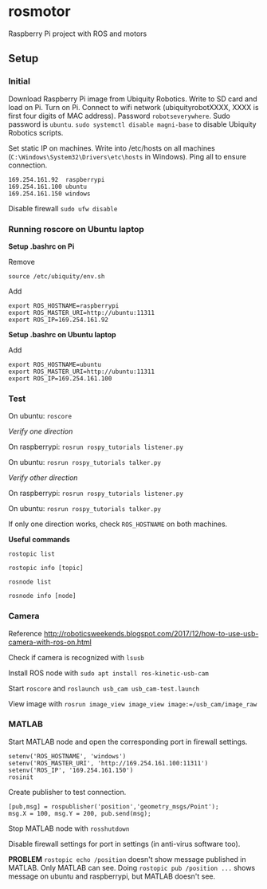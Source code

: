 # rosmotor
Raspberry Pi project with ROS and motors

## Setup

### Initial

Download Raspberry Pi image from Ubiquity Robotics. Write to SD card and load on Pi.
Turn on Pi. Connect to wifi network (ubiquityrobotXXXX, XXXX is first four digits of MAC address). Password ```robotseverywhere```.
Sudo password is ```ubuntu```.
```sudo systemctl disable magni-base``` to disable Ubiquity Robotics scripts.

Set static IP on machines. Write into /etc/hosts on all machines (```C:\Windows\System32\Drivers\etc\hosts``` in Windows). Ping all to ensure connection.
```
169.254.161.92  raspberrypi
169.254.161.100 ubuntu
169.254.161.150 windows
```

Disable firewall ```sudo ufw disable```

### Running roscore on Ubuntu laptop

**Setup .bashrc on Pi**

Remove

```source /etc/ubiquity/env.sh```

Add

```
export ROS_HOSTNAME=raspberrypi
export ROS_MASTER_URI=http://ubuntu:11311
export ROS_IP=169.254.161.92
```

**Setup .bashrc on Ubuntu laptop**

Add

```
export ROS_HOSTNAME=ubuntu
export ROS_MASTER_URI=http://ubuntu:11311
export ROS_IP=169.254.161.100
```

### Test

On ubuntu: ```roscore```

*Verify one direction*

On raspberrypi: ```rosrun rospy_tutorials listener.py```

On ubuntu: ```rosrun rospy_tutorials talker.py```

*Verify other direction*

On raspberrypi: ```rosrun rospy_tutorials listener.py```

On ubuntu: ```rosrun rospy_tutorials talker.py```

If only one direction works, check ```ROS_HOSTNAME``` on both machines.

**Useful commands**

```rostopic list```

```rostopic info [topic]```

```rosnode list```

```rosnode info [node]```

### Camera

Reference http://roboticsweekends.blogspot.com/2017/12/how-to-use-usb-camera-with-ros-on.html

Check if camera is recognized with ```lsusb```

Install ROS node with ```sudo apt install ros-kinetic-usb-cam```

Start ```roscore``` and ```roslaunch usb_cam usb_cam-test.launch```

View image with ```rosrun image_view image_view image:=/usb_cam/image_raw```

### MATLAB

Start MATLAB node and open the corresponding port in firewall settings.

```
setenv('ROS_HOSTNAME', 'windows')
setenv('ROS_MASTER_URI', 'http://169.254.161.100:11311')
setenv('ROS_IP', '169.254.161.150')
rosinit
```

Create publisher to test connection.

```
[pub,msg] = rospublisher('position','geometry_msgs/Point');
msg.X = 100, msg.Y = 200, pub.send(msg);
```

Stop MATLAB node with ```rosshutdown```

Disable firewall settings for port in settings (in anti-virus software too).

**PROBLEM**
```rostopic echo /position``` doesn't show message published in MATLAB. Only MATLAB can see.
Doing ```rostopic pub /position ...``` shows message on ubuntu and raspberrypi, but MATLAB doesn't see.
